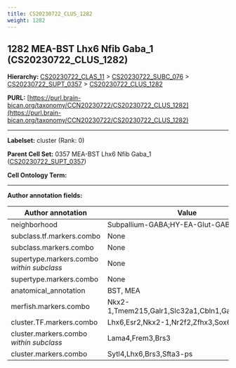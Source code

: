 ```yaml
---
title: CS20230722_CLUS_1282
weight: 1282
---
```

## 1282 MEA-BST Lhx6 Nfib Gaba_1 (CS20230722_CLUS_1282)
<b>Hierarchy: </b>
[CS20230722_CLAS_11](../CS20230722_CLAS_11) >
[CS20230722_SUBC_076](../CS20230722_SUBC_076) >
[CS20230722_SUPT_0357](../CS20230722_SUPT_0357) >
[CS20230722_CLUS_1282](../CS20230722_CLUS_1282)

**PURL:** [https://purl.brain-bican.org/taxonomy/CCN20230722/CS20230722_CLUS_1282](https://purl.brain-bican.org/taxonomy/CCN20230722/CS20230722_CLUS_1282)

---


**Labelset:** cluster (Rank: 0)

**Parent Cell Set:** 0357 MEA-BST Lhx6 Nfib Gaba_1 ([CS20230722_SUPT_0357](../CS20230722_SUPT_0357))



**Cell Ontology Term:** 

[MARKER GENES.]: #


---

[TRANSFERRED ANNOTATIONS.]: #


[AUTHOR ANNOTATION FIELDS.]: #


**Author annotation fields:**

| Author annotation | Value |
|-------------------|-------|
|neighborhood|Subpallium-GABA;HY-EA-Glut-GABA|
|subclass.tf.markers.combo|None|
|subclass.markers.combo|None|
|supertype.markers.combo _within subclass_|None|
|supertype.markers.combo|None|
|anatomical_annotation|BST, MEA|
|merfish.markers.combo|Nkx2-1,Tmem215,Galr1,Slc32a1,Cbln1,Galnt18,Sox6|
|cluster.TF.markers.combo|Lhx6,Esr2,Nkx2-1,Nr2f2,Zfhx3,Sox6|
|cluster.markers.combo _within subclass_|Lama4,Frem3,Brs3|
|cluster.markers.combo|Sytl4,Lhx6,Brs3,Sfta3-ps|

